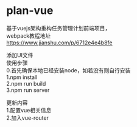 # plan-vue<br>
基于vuejs架构重构任务管理计划前端项目，<br>
webpack教程地址<br>
https://www.jianshu.com/p/6712e4e4b8fe <br>

添加UI文件<br>
使用步骤<br>
0.首先确保本地已经安装node，如若没有则自行安装<br>
1.npm install<br>
2.npm run build<br>
3.npm run server<br>

更新内容<br>
1.配置vue相关信息<br>
2.加入vue-router<br>

